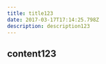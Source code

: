 ```yaml
---
title: title123
date: 2017-03-17T17:14:25.798Z
description: description123
---
```


## content123
  
